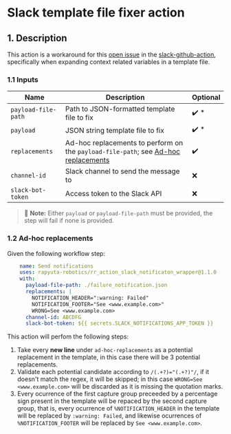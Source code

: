 Slack template file fixer action
================================

## 1. Description

This action is a workaround for this [open issue](https://github.com/slackapi/slack-github-action/issues/84) in the [slack-github-action](https://github.com/slackapi/slack-github-action), specifically when expanding context related variables in a template file.

### 1.1 Inputs

|Name|Description|Optional
-|-|-
`payload-file-path`|Path to JSON-formatted template file to fix|:heavy_check_mark: *
`payload`|JSON string template file to fix|:heavy_check_mark: *
`replacements`|Ad-hoc replacements to perform on the `payload-file-path`; see [Ad-hoc replacements](#12-ad-hoc-replacements)|:heavy_check_mark:
`channel-id`|Slack channel to send the message to|:x:
`slack-bot-token`|Access token to the Slack API|:x:

> :memo: **Note:**
>  Either `payload` or `payload-file-path` must be provided, the step will fail if none is provided.

### 1.2 Ad-hoc replacements

Given the following workflow step:

``` yaml
    name: Send notifications
    uses: rapyuta-robotics/rr_action_slack_notificaton_wrapper@1.1.0
    with:
      payload-file-path: ./failure_notification.json
      replacements: |
        NOTIFICATION_HEADER=":warning: Failed"
        NOTIFICATION_FOOTER="See <www.example.com>"
        WRONG=See <www.example.com>
      channel-id: ABCDFG
      slack-bot-token: ${{ secrets.SLACK_NOTIFICATIONS_APP_TOKEN }}

```

This action will perfom the following steps:

1. Take every **new line** under `ad-hoc-replacements` as a potential replacement in the template, in this case there will be 3 potential replacements.
2. Validate each potential candidate according to `/(.+?)="(.+?)"/`, if it doesn't match the regex, it will be skipped; in this case `WRONG=See <www.example.com>` will be discarded as it is missing the quotation marks.
3. Every ocurrence of the first capture group preceeded by a percentage sign present in the template will be repaced by the second capture group, that is, every ocurrence of `%NOTIFICATION_HEADER` in the template will be replaced by `:warning: Failed`, and likewise ocurrences of `%NOTIFICATION_FOOTER` will be replaced by `See <www.example.com>`.